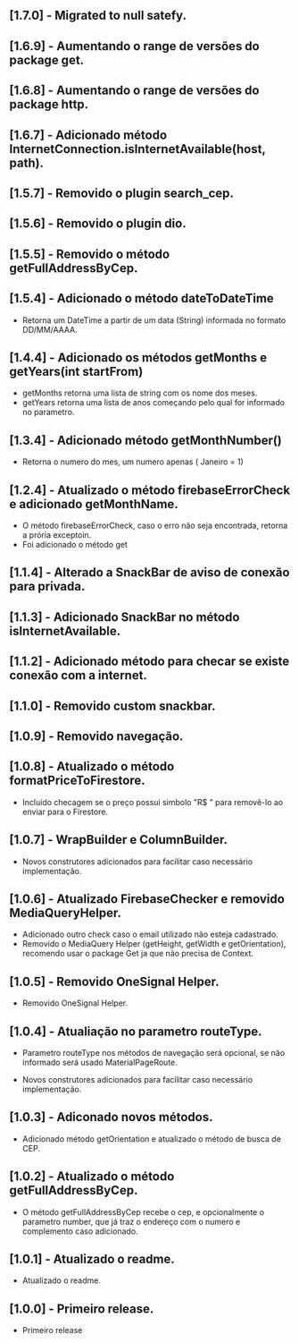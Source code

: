 ## [1.7.0] - Migrated to null satefy.

## [1.6.9] - Aumentando o range de versões do package get.

## [1.6.8] - Aumentando o range de versões do package http.

## [1.6.7] - Adicionado método InternetConnection.isInternetAvailable(host, path).

## [1.5.7] - Removido o plugin search_cep.

## [1.5.6] - Removido o plugin dio.

## [1.5.5] - Removido o método getFullAddressByCep.

## [1.5.4] - Adicionado o método dateToDateTime

* Retorna um DateTime a partir de um data (String) informada no formato DD/MM/AAAA.

## [1.4.4] - Adicionado os métodos getMonths e getYears(int startFrom)

* getMonths retorna uma lista de string com os nome dos meses.
* getYears retorna uma lista de anos começando pelo qual for informado no parametro.

## [1.3.4] - Adicionado método getMonthNumber()

* Retorna o numero do mes, um numero apenas ( Janeiro = 1)

## [1.2.4] - Atualizado o método firebaseErrorCheck e adicionado getMonthName.

* O método firebaseErrorCheck, caso o erro não seja encontrada, retorna a prória exceptoin.
* Foi adicionado o método get

## [1.1.4] - Alterado a SnackBar de aviso de conexão para privada.

## [1.1.3] - Adicionado SnackBar no método isInternetAvailable.

## [1.1.2] - Adicionado método para checar se existe conexão com a internet.

## [1.1.0] - Removido custom snackbar.

## [1.0.9] - Removido navegação.

## [1.0.8] - Atualizado o método formatPriceToFirestore.

* Incluído checagem se o preço possui simbolo "R$ " para removê-lo ao enviar para o Firestore.

## [1.0.7] - WrapBuilder e ColumnBuilder.

* Novos construtores adicionados para facilitar caso necessário implementação.

## [1.0.6] - Atualizado FirebaseChecker e removido MediaQueryHelper.

* Adicionado outro check caso o email utilizado não esteja cadastrado.
* Removido o MediaQuery Helper (getHeight, getWidth e getOrientation), recomendo usar o package Get ja que não precisa de Context.

## [1.0.5] - Removido OneSignal Helper.

* Removido OneSignal Helper.

## [1.0.4] - Atualiação no parametro routeType.

* Parametro routeType nos métodos de navegação será opcional, se não informado será usado MaterialPageRoute.

* Novos construtores adicionados para facilitar caso necessário implementação.

## [1.0.3] - Adiconado novos métodos.

* Adicionado método getOrientation e atualizado o método de busca de CEP.

## [1.0.2] - Atualizado o método getFullAddressByCep.

* O método getFullAddressByCep recebe o cep, e opcionalmente o parametro number, que já traz o endereço com o numero e complemento caso adicionado.

## [1.0.1] - Atualizado o readme.

* Atualizado o readme.

## [1.0.0] - Primeiro release.

* Primeiro release